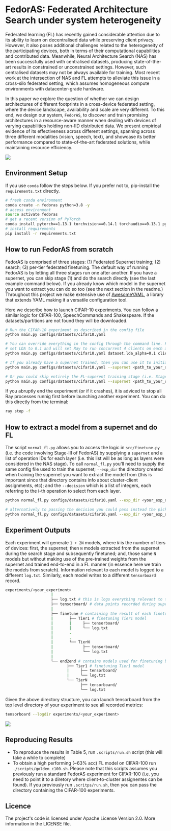# FedorAS: Federated Architecture Search under system heterogeneity 

Federated learning (FL) has recently gained considerable attention due to its ability to learn on decentralised data while preserving client privacy. However, it also poses additional challenges related to the heterogeneity of the participating devices, both in terms of their computational capabilities and contributed data. Meanwhile, Neural Architecture Search (NAS) has been successfully used with centralised datasets, producing state-of-the-art results in constrained or unconstrained settings. However, such centralised datasets may not be always available for training. Most recent work at the intersection of NAS and FL attempts to alleviate this issue in a cross-silo federated setting, which assumes homogeneous compute environments with datacenter-grade hardware. 

In this paper we explore the question of whether we can design architectures of different footprints in a cross-device federated setting, where the device landscape, availability and scale are very different. To this end, we design our system, `FedorAS`, to discover and train promising architectures in a resource-aware manner when dealing with devices of varying capabilities holding non-IID distributed data. We present empirical evidence of its effectiveness across different settings, spanning across three different modalities (vision, speech, text), and showcase its better performance compared to state-of-the-art federated solutions, while maintaining resource efficiency.


![](misc/fedoras.png)


## Environment Setup


If you use `conda` follow the steps below. If you prefer not to, pip-install the `requirements.txt` directly.

```bash
# fresh conda environment
conda create -n fedoras python=3.8 -y
# access environment
source activate fedoras
# get a recent version of PyTorch
conda install pytorch==1.13.1 torchvision==0.14.1 torchaudio==0.13.1 pytorch-cuda=11.6 -c pytorch -c nvidia -y
# install requirements
pip install -r requirements.txt
```


## How to run FedorAS from scratch
FedorAS is comprised of three stages: (1) Federated Supernet training; (2) search; (3) per-tier federated finetuning. The default way of running FedorAS is by letting all three stages run one after another. If you have a supernet, you can skip stage (1) and do the search directly (see the last example command below). If you already know which model in the supernet you want to extract you can do so too (see the next section in the readme.) Throughout this project we make extensive use of [AwesomeYAML](https://github.com/SamsungLabs/awesomeyaml), a library that extends YAML making it a versatile configuration tool.

Here we describe how to launch CIFAR-10 experiments. You can follow a similar logic for CIFAR-100, SpeechCommands and Shakespeare. If the datasets/partitions are not found they will be downloaded. 


```bash
# Run the CIFAR-10 experiment as described in the config file
python main.py configs/datasets/cifar10.yaml

# You can override everything in the config through the command line. For example, the below will
# set LDA to 0.1 and will set Ray to run concurrent 4 clients on each available GPU.
python main.py configs/datasets/cifar10.yaml dataset.lda_alpha=0.1 client.ray_resources=0.25

# If you already have a supernet trained, then you can use it to initialise the model in the server
python main.py configs/datasets/cifar10.yaml --supernet <path_to_your_supernet.pt>

# Or you could skip entirely the FL-superent training stage (i.e. Stage-I in FedorAS) and go straight to the search stage (Stage-II)
python main.py configs/datasets/cifar10.yaml --supernet <path_to_your_supernet.pt> --no-stage1
```

If you abruptly end the experiment (or if it crashes), it is adviced to stop all Ray processes runnig first before launching another experiment. You can do this directly from the terminal:
```bash
ray stop -f
```

## How to extract a model from a supernet and do FL

The script `normal_fl.py` allows you to access the logic in `src/finetune.py` (i.e. the code involving Stage-III of FedorAS) by supplying a `supernet` and a list of operation IDs for each layer (i.e. this list will be as long as layers were considered in the NAS stage). To call `normal_fl.py` you'll need to supply the same config file used to train the supernet; `--exp_dir` the directory created when training the supernet you want to extract the model from (this is important since that directory contains info about cluster-client assignments, etc); and the `--decision` which is a list of integers, each referring to the i-th operation to select from each layer.

```bash
python normal_fl.py configs/datasets/cifar10.yaml --exp_dir <your_exp_dir> --decision "4,5,8,3,8,8,4,5,6,8,3,2,6,3,5,8"  # if you pass --end2end, then the model extracted from the supernet will be trained from scratch

# alternatively to passing the decision you could pass instead the pickle containing the best model -- previously found in Stage-II -- of a particular tier (which should be in `exp_dir`)
python normal_fl.py configs/datasets/cifar10.yaml --exp_dir <your_exp_dir> --best_model_data best_model_bucket_0.pkl
```


## Experiment Outputs

Each experiment will generate `1 + 2N` models, where `N` is the number of tiers of devices: first, the supernet; then `N` models extracted from the supernet during the search stage and subsequently finetuned; and, those same `N` models but without making use of the pre-trained weights from the supernet and trained end-to-end in a FL manner (in essence here we train the models from scratch). Information relevant to each model is logged to a different `log.txt`. Similarly, each model writes to a different `tensorboard` record.
```bash
experiments/<your_experiment>
                    |
                    ├── log.txt # this is logs everything relevant to the supernet training stage (Stage I) and superent search (Stage-II)
                    ├── tensorboard/ # data points recorded during supernet training
                    |
                    ├── finetune # containing the result of each finetuned model from the supernet
                    |       ├── Tier1 # finetuning Tier1 model
                    |       |     ├── tensorboard/
                    |       |     └── log.txt
                    |       .
                    |       .
                    |       └── TierN
                    |             ├── tensorboard/
                    |             └── log.txt
                    |
                    └── end2end # contains models used for finetuning but trained from scratch
                           ├── Tier1 # finetuning Tier1 model
                           |     ├── tensorboard/
                           |     └── log.txt
                           └── TierN
                                 ├── tensorboard/
                                 └── log.txt
```
Given the above directory structure, you can launch tensorboard from the top level directory of your experiment to see all recorded metrics:

```bash
tensorboard --logdir experiments/<your_experiment>
```

![](misc/tensorboard.png)

## Reproducing Results

*    To reproduce the results in Table 5, run `.scripts/run.sh` script (this will take a while to complete)
*    To obtain a high performing (~63% acc) FL model on CIFAR-100 run `./scripts/golden_c100.sh`. Please note that this scripts assumes you previously run a standard FedorAS experiment for CIFAR-100 (i.e. you need to point it to a diretory where client-to-cluster assignentes can be found). If you previously run `.scritps/run.sh`, then you can pass the directory containing the CIFAR-100 experiments.


## Licence

The project's code is licensed under Apache License Version 2.0. More information in the LICENSE file.
